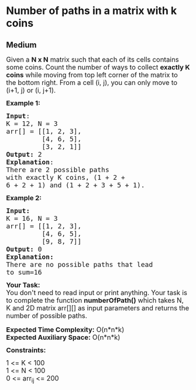 # Number of paths in a matrix with k coins
## Medium
<div class="problems_problem_content__Xm_eO"><p><span style="font-size: 18px;">Given a <strong>N x N</strong> matrix such that&nbsp;each of its&nbsp;cells contains some&nbsp;coins. Count the number of ways to collect <strong>exactly K coins</strong> while moving from&nbsp;top left corner of the matrix&nbsp;to the&nbsp;bottom right. From a cell (i, j), you can only move to (i+1, j) or (i, j+1).</span></p>
<p><span style="font-size: 18px;"><strong>Example 1:</strong></span></p>
<pre><span style="font-size: 18px;"><strong>Input</strong>:
K = 12, N = 3
arr[] = [[1, 2, 3], 
&nbsp;        [4, 6, 5], 
&nbsp;        [3, 2, 1]]
<strong>Output:</strong>&nbsp;2
<strong>Explanation</strong>: 
There are 2 possible paths 
with exactly K coins, (1 + 2 + 
6 + 2 + 1) and (1 + 2 + 3 + 5 + 1).</span>
</pre>
<p><span style="font-size: 18px;"><strong>Example 2:</strong></span></p>
<pre><span style="font-size: 18px;"><strong>Input:</strong>
K = 16, N = 3
arr[] = [[1, 2, 3],&nbsp;
&nbsp;        [4, 6, 5],&nbsp;
&nbsp;        [9, 8, 7]</span><span style="font-size: 18px;">]
<strong>Output: </strong>0 
<strong>Explanation: </strong>
There are no possible paths that lead 
to sum=16
</span></pre>
<p><span style="font-size: 18px;"><strong>Your Task:&nbsp;&nbsp;</strong><br>You don't need to read input or print anything. Your task is to complete the function&nbsp;<strong>numberOfPath()</strong>&nbsp;which takes N, K&nbsp;and 2D&nbsp;matrix&nbsp;arr[][]&nbsp;as input parameters and returns the number of possible&nbsp;paths.</span><br><br><span style="font-size: 18px;"><strong>Expected Time Complexity:</strong> O(n*n*k)<br><strong>Expected Auxiliary Space:</strong> O(n*n*k)</span></p>
<p><span style="font-size: 18px;"><strong>Constraints:</strong></span></p>
<p><span style="font-size: 18px;">1 &lt;= K &lt; 100<br>1 &lt;= N &lt;&nbsp;100<br>0 &lt;= arr<sub>ij</sub> &lt;= 200</span></p>
<p>&nbsp;</p></div>